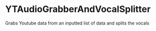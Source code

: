 # YTAudioGrabberAndVocalSplitter
Grabs Youtube data from an inputted list of data and splits the vocals
